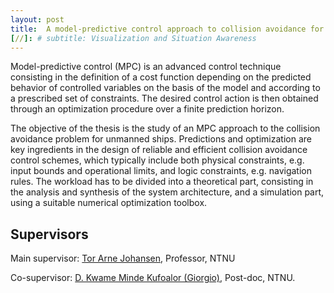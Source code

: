 ```yaml
---
layout: post
title:  A model-predictive control approach to collision avoidance for ASVs
[//]: # subtitle: Visualization and Situation Awareness
---
```

Model-predictive control (MPC) is an advanced control technique consisting in the definition of a cost function depending on the predicted behavior of controlled variables on the basis of the model and according to a prescribed set of constraints. The desired control action is then obtained through an optimization procedure over a finite prediction horizon.

The objective of the thesis is the study of an MPC approach to the collision avoidance problem for unmanned ships. Predictions and optimization are key ingredients in the design of reliable and efficient collision avoidance control schemes, which typically include both physical constraints, e.g. input bounds and operational limits, and logic constraints, e.g. navigation rules. The workload has to be divided into a theoretical part, consisting in the analysis and synthesis of the system architecture, and a simulation part, using a suitable numerical optimization toolbox.


## Supervisors

Main supervisor: [Tor Arne Johansen](http://www.ntnu.no/ansatte/torarnj), Professor, NTNU

Co-supervisor: [D. Kwame Minde Kufoalor (Giorgio)](http://www.ntnu.no/ansatte/kufoalor), Post-doc, NTNU.
